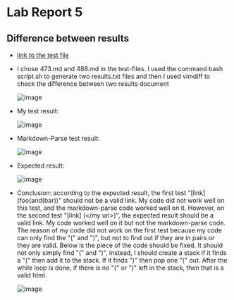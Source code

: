 # Lab Report 5

## Difference between results
- [link to the test file ](https://github.com/Henryfzh/CSE-15L-Markdown-parser/tree/main/test-files)

- I chose 473.md and 488.md in the test-files. I used the command bash script.sh to generate two results.txt files and then I used vimdiff to check the difference between two results document

    ![image](https://user-images.githubusercontent.com/59184714/171757276-f25b3f31-f41e-4984-837f-4845ef5fb736.png)
    
 - My test result:
 
    ![image](https://user-images.githubusercontent.com/59184714/171757377-fd88686b-2eb6-4ea5-b650-7c5adda86eae.png)
  
 - Markdown-Parse test result:
 
    ![image](https://user-images.githubusercontent.com/59184714/171757445-560cb4fe-5539-4bd7-80d2-c60a919514d8.png)
    
 - Expected result:
  
    ![image](https://user-images.githubusercontent.com/59184714/171758669-85883a53-e9ef-4220-ae64-70295021ee0f.png)

 - Conclusion: according to the expected result, the first test "[link](foo(and(bar))" should not be a valid link. My code did not work well on this test, and the markdown-parse code worked well on it. However, on the second test "[link] (</my uri>)", the expected result should be a valid link. My code worked well on it but not the markdown-parse code. The reason of my code did not work on the first test because my code can only find the "(" and ")", but not to find out if they are in pairs or they are valid. Below is the piece of the code should be fixed. It should not only simply find "(" and ")", instead, I should create a stack if it finds a "(" then add it to the stack. If it finds ")" then pop one "(" out. After the while loop is done, if there is no "(" or ")" left in the stack, then that is a valid html.

    ![image](https://user-images.githubusercontent.com/59184714/171759767-10c0235b-cd93-4790-8de2-b97bf7559e3c.png)

